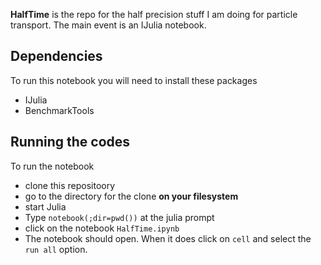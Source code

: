 __HalfTime__ is the repo for the half precision stuff I am doing for particle transport. The main event is an IJulia notebook.

## Dependencies  
To run this notebook you will need to install these packages
- IJulia
- BenchmarkTools

## Running the codes
To run the notebook 

- clone this repositoory
- go to the directory for the clone __on your filesystem__
- start Julia
- Type ```notebook(;dir=pwd())``` at the julia prompt
- click on the notebook ```HalfTime.ipynb```
- The notebook should open. When it does click on ```cell``` and select the ```run all``` option.

